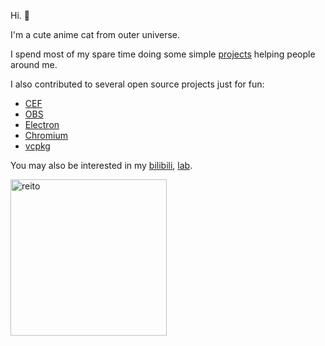 Hi. 👋

I'm a cute anime cat from outer universe. 

I spend most of my spare time doing some simple [projects](https://reito.fun) helping people around me. 

I also contributed to several open source projects just for fun:
- [CEF](https://bitbucket.org/chromiumembedded/cef/pull-requests/?state=ALL&author=%7Bbaf9af8b-174e-463f-86d7-f6b07ac330a6%7D)
- [OBS](https://github.com/obsproject/obs-studio/discussions/3853#discussioncomment-9718414)
- [Electron](https://github.com/electron/electron/issues?q=author%3Areitowo)
- [Chromium](https://chromiumdash.appspot.com/commits?user=carolwolfking&platform=Windows)
- [vcpkg](https://github.com/microsoft/vcpkg/pulls?q=author%3Areitowo)

You may also be interested in my [bilibili](https://space.bilibili.com/2305653), [lab](https://github.com/reitovo).

<img width="250" alt="reito" src="https://github.com/user-attachments/assets/84b8af51-aa06-45ba-b81f-621cc8c9a463">

